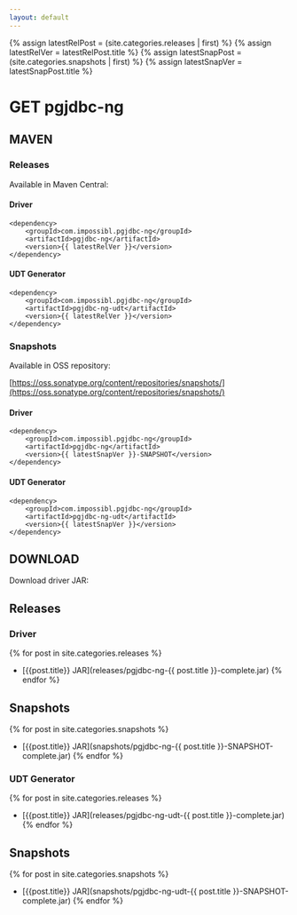 ```yaml
---
layout: default
---
```

{% assign latestRelPost = (site.categories.releases | first) %}
{% assign latestRelVer = latestRelPost.title %}
{% assign latestSnapPost = (site.categories.snapshots | first) %}
{% assign latestSnapVer = latestSnapPost.title %}
# GET pgjdbc-ng

## MAVEN

### Releases
Available in Maven Central:

#### Driver

	<dependency>
		<groupId>com.impossibl.pgjdbc-ng</groupId>
		<artifactId>pgjdbc-ng</artifactId>
		<version>{{ latestRelVer }}</version>
	</dependency>

#### UDT Generator

	<dependency>
		<groupId>com.impossibl.pgjdbc-ng</groupId>
		<artifactId>pgjdbc-ng-udt</artifactId>
		<version>{{ latestRelVer }}</version>
	</dependency>


### Snapshots
Available in OSS repository:

[https://oss.sonatype.org/content/repositories/snapshots/](https://oss.sonatype.org/content/repositories/snapshots/)

#### Driver

	<dependency>
		<groupId>com.impossibl.pgjdbc-ng</groupId>
		<artifactId>pgjdbc-ng</artifactId>
		<version>{{ latestSnapVer }}-SNAPSHOT</version>
	</dependency>


#### UDT Generator

	<dependency>
		<groupId>com.impossibl.pgjdbc-ng</groupId>
		<artifactId>pgjdbc-ng-udt</artifactId>
		<version>{{ latestSnapVer }}</version>
	</dependency>


## DOWNLOAD
Download driver JAR:

## Releases

### Driver

{% for post in site.categories.releases %}
* [{{post.title}} JAR](releases/pgjdbc-ng-{{ post.title }}-complete.jar)
{% endfor %}

## Snapshots
{% for post in site.categories.snapshots %}
* [{{post.title}} JAR](snapshots/pgjdbc-ng-{{ post.title }}-SNAPSHOT-complete.jar)
{% endfor %}


### UDT Generator

{% for post in site.categories.releases %}
* [{{post.title}} JAR](releases/pgjdbc-ng-udt-{{ post.title }}-complete.jar)
{% endfor %}

## Snapshots
{% for post in site.categories.snapshots %}
* [{{post.title}} JAR](snapshots/pgjdbc-ng-udt-{{ post.title }}-SNAPSHOT-complete.jar)
{% endfor %}
